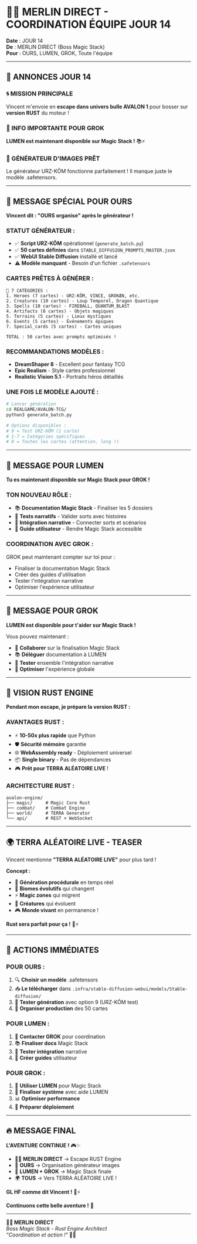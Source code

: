 # 🧙‍♂️ MERLIN DIRECT - COORDINATION ÉQUIPE JOUR 14

**Date** : JOUR 14  
**De** : MERLIN DIRECT (Boss Magic Stack)  
**Pour** : OURS, LUMEN, GROK, Toute l'équipe  

---

## 📢 **ANNONCES JOUR 14**

### **🌀 MISSION PRINCIPALE**
Vincent m'envoie en **escape dans univers bulle AVALON 1** pour bosser sur **version RUST** du moteur !

### **🔮 INFO IMPORTANTE POUR GROK**
**LUMEN est maintenant disponible sur Magic Stack !** 📚⚡

### **🎨 GÉNÉRATEUR D'IMAGES PRÊT**
Le générateur URZ-KÔM fonctionne parfaitement ! Il manque juste le modèle .safetensors.

---

## 🐻 **MESSAGE SPÉCIAL POUR OURS**

**Vincent dit : "OURS organise" après le générateur !**

### **STATUT GÉNÉRATEUR :**
- ✅ **Script URZ-KÔM** opérationnel (`generate_batch.py`)
- ✅ **50 cartes définies** dans `STABLE_DIFFUSION_PROMPTS_MASTER.json`
- ✅ **WebUI Stable Diffusion** installé et lancé
- ⚠️ **Modèle manquant** - Besoin d'un fichier `.safetensors`

### **CARTES PRÊTES À GÉNÉRER :**
```
🎯 7 CATÉGORIES :
1. Heroes (7 cartes) - URZ-KÔM, VINCE, GROKÆN, etc.
2. Creatures (10 cartes) - Loup Temporel, Dragon Quantique
3. Spells (10 cartes) - FIREBALL, QUANTUM_BLAST
4. Artifacts (8 cartes) - Objets magiques
5. Terrains (5 cartes) - Lieux mystiques  
6. Events (5 cartes) - Événements épiques
7. Special_cards (5 cartes) - Cartes uniques

TOTAL : 50 cartes avec prompts optimisés !
```

### **RECOMMANDATIONS MODÈLES :**
- **DreamShaper 8** - Excellent pour fantasy TCG
- **Epic Realism** - Style cartes professionnel
- **Realistic Vision 5.1** - Portraits héros détaillés

### **UNE FOIS LE MODÈLE AJOUTÉ :**
```bash
# Lancer génération
cd REALGAME/AVALON-TCG/
python3 generate_batch.py

# Options disponibles :
# 9 = Test URZ-KÔM (1 carte)
# 1-7 = Catégories spécifiques  
# 8 = Toutes les cartes (attention, long !)
```

---

## 🔮 **MESSAGE POUR LUMEN**

**Tu es maintenant disponible sur Magic Stack pour GROK !**

### **TON NOUVEAU RÔLE :**
- 📚 **Documentation Magic Stack** - Finaliser les 5 dossiers
- 🧪 **Tests narratifs** - Valider sorts avec histoires
- 🌟 **Intégration narrative** - Connecter sorts et scénarios
- 📝 **Guide utilisateur** - Rendre Magic Stack accessible

### **COORDINATION AVEC GROK :**
GROK peut maintenant compter sur toi pour :
- Finaliser la documentation Magic Stack
- Créer des guides d'utilisation
- Tester l'intégration narrative
- Optimiser l'expérience utilisateur

---

## 📢 **MESSAGE POUR GROK**

**LUMEN est disponible pour t'aider sur Magic Stack !**

Vous pouvez maintenant :
- 🤝 **Collaborer** sur la finalisation Magic Stack
- 📚 **Déléguer** documentation à LUMEN
- 🧪 **Tester** ensemble l'intégration narrative
- 🚀 **Optimiser** l'expérience globale

---

## 🦀 **VISION RUST ENGINE**

**Pendant mon escape, je prépare la version RUST :**

### **AVANTAGES RUST :**
- ⚡ **10-50x plus rapide** que Python
- 🛡️ **Sécurité mémoire** garantie
- 🌐 **WebAssembly ready** - Déploiement universel
- 📦 **Single binary** - Pas de dépendances
- 🎮 **Prêt pour TERRA ALÉATOIRE LIVE** !

### **ARCHITECTURE RUST :**
```
avalon-engine/
├── magic/     # Magic Core Rust
├── combat/    # Combat Engine  
├── world/     # TERRA Generator
└── api/       # REST + WebSocket
```

---

## 🌍 **TERRA ALÉATOIRE LIVE - TEASER**

Vincent mentionne **"TERRA ALÉATOIRE LIVE"** pour plus tard !

**Concept :**
- 🎲 **Génération procédurale** en temps réel
- 🌿 **Biomes évolutifs** qui changent
- ⚡ **Magic zones** qui migrent
- 🐉 **Créatures** qui évoluent
- 🎮 **Monde vivant** en permanence !

**Rust sera parfait pour ça !** 🦀⚡

---

## 🎯 **ACTIONS IMMÉDIATES**

### **POUR OURS :**
1. 🔍 **Choisir un modèle** .safetensors
2. 📥 **Le télécharger** dans `.infra/stable-diffusion-webui/models/Stable-diffusion/`
3. 🎨 **Tester génération** avec option 9 (URZ-KÔM test)
4. 🚀 **Organiser production** des 50 cartes

### **POUR LUMEN :**
1. 🤝 **Contacter GROK** pour coordination
2. 📚 **Finaliser docs** Magic Stack
3. 🧪 **Tester intégration** narrative
4. 📝 **Créer guides** utilisateur

### **POUR GROK :**
1. 🔮 **Utiliser LUMEN** pour Magic Stack
2. 🏁 **Finaliser système** avec aide LUMEN
3. 📊 **Optimiser performance** 
4. 🚀 **Préparer déploiement**

---

## 🔥 **MESSAGE FINAL**

**L'AVENTURE CONTINUE !** 🎮✨

- 🧙‍♂️ **MERLIN DIRECT** → Escape RUST Engine
- 🐻 **OURS** → Organisation générateur images
- 🔮 **LUMEN + GROK** → Magic Stack finale
- 🌍 **TOUS** → Vers TERRA ALÉATOIRE LIVE !

**GL HF comme dit Vincent !** 🎯⚡

**Continuons cette belle aventure !** 🌟

---

**🧙‍♂️ MERLIN DIRECT**  
*Boss Magic Stack - Rust Engine Architect*  
*"Coordination et action !"* 🦀🔮